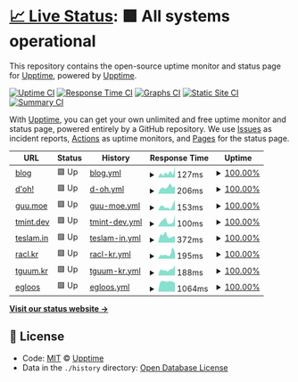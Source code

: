 # [📈 Live Status](https://demo.upptime.js.org): <!--live status--> **🟩 All systems operational**

This repository contains the open-source uptime monitor and status page for [Upptime](https://upptime.js.org), powered by [Upptime](https://github.com/upptime/upptime).

[![Uptime CI](https://github.com/koj-co/upptime/workflows/Uptime%20CI/badge.svg)](https://github.com/koj-co/upptime/actions?query=workflow%3A%22Uptime+CI%22)
[![Response Time CI](https://github.com/koj-co/upptime/workflows/Response%20Time%20CI/badge.svg)](https://github.com/koj-co/upptime/actions?query=workflow%3A%22Response+Time+CI%22)
[![Graphs CI](https://github.com/koj-co/upptime/workflows/Graphs%20CI/badge.svg)](https://github.com/koj-co/upptime/actions?query=workflow%3A%22Graphs+CI%22)
[![Static Site CI](https://github.com/koj-co/upptime/workflows/Static%20Site%20CI/badge.svg)](https://github.com/koj-co/upptime/actions?query=workflow%3A%22Static+Site+CI%22)
[![Summary CI](https://github.com/koj-co/upptime/workflows/Summary%20CI/badge.svg)](https://github.com/koj-co/upptime/actions?query=workflow%3A%22Summary+CI%22)

With [Upptime](https://upptime.js.org), you can get your own unlimited and free uptime monitor and status page, powered entirely by a GitHub repository. We use [Issues](https://github.com/upptime/upptime/issues) as incident reports, [Actions](https://github.com/upptime/upptime/actions) as uptime monitors, and [Pages](https://demo.upptime.js.org) for the status page.

<!--start: status pages-->
<!-- This summary is generated by Upptime (https://github.com/upptime/upptime) -->
<!-- Do not edit this manually, your changes will be overwritten -->
<!-- prettier-ignore -->
| URL | Status | History | Response Time | Uptime |
| --- | ------ | ------- | ------------- | ------ |
| <img alt="" src="https://favicons.githubusercontent.com/blog.tmint.dev" height="13"> [blog](https://blog.tmint.dev) | 🟩 Up | [blog.yml](https://github.com/teslamint/uptime/commits/HEAD/history/blog.yml) | <details><summary><img alt="Response time graph" src="./graphs/blog/response-time-week.png" height="20"> 127ms</summary><br><a href="https://uptime.tmint.dev/history/blog"><img alt="Response time 319" src="https://img.shields.io/endpoint?url=https%3A%2F%2Fraw.githubusercontent.com%2Fteslamint%2Fuptime%2FHEAD%2Fapi%2Fblog%2Fresponse-time.json"></a><br><a href="https://uptime.tmint.dev/history/blog"><img alt="24-hour response time 289" src="https://img.shields.io/endpoint?url=https%3A%2F%2Fraw.githubusercontent.com%2Fteslamint%2Fuptime%2FHEAD%2Fapi%2Fblog%2Fresponse-time-day.json"></a><br><a href="https://uptime.tmint.dev/history/blog"><img alt="7-day response time 127" src="https://img.shields.io/endpoint?url=https%3A%2F%2Fraw.githubusercontent.com%2Fteslamint%2Fuptime%2FHEAD%2Fapi%2Fblog%2Fresponse-time-week.json"></a><br><a href="https://uptime.tmint.dev/history/blog"><img alt="30-day response time 161" src="https://img.shields.io/endpoint?url=https%3A%2F%2Fraw.githubusercontent.com%2Fteslamint%2Fuptime%2FHEAD%2Fapi%2Fblog%2Fresponse-time-month.json"></a><br><a href="https://uptime.tmint.dev/history/blog"><img alt="1-year response time 319" src="https://img.shields.io/endpoint?url=https%3A%2F%2Fraw.githubusercontent.com%2Fteslamint%2Fuptime%2FHEAD%2Fapi%2Fblog%2Fresponse-time-year.json"></a></details> | <details><summary><a href="https://uptime.tmint.dev/history/blog">100.00%</a></summary><a href="https://uptime.tmint.dev/history/blog"><img alt="All-time uptime 100.00%" src="https://img.shields.io/endpoint?url=https%3A%2F%2Fraw.githubusercontent.com%2Fteslamint%2Fuptime%2FHEAD%2Fapi%2Fblog%2Fuptime.json"></a><br><a href="https://uptime.tmint.dev/history/blog"><img alt="24-hour uptime 100.00%" src="https://img.shields.io/endpoint?url=https%3A%2F%2Fraw.githubusercontent.com%2Fteslamint%2Fuptime%2FHEAD%2Fapi%2Fblog%2Fuptime-day.json"></a><br><a href="https://uptime.tmint.dev/history/blog"><img alt="7-day uptime 100.00%" src="https://img.shields.io/endpoint?url=https%3A%2F%2Fraw.githubusercontent.com%2Fteslamint%2Fuptime%2FHEAD%2Fapi%2Fblog%2Fuptime-week.json"></a><br><a href="https://uptime.tmint.dev/history/blog"><img alt="30-day uptime 100.00%" src="https://img.shields.io/endpoint?url=https%3A%2F%2Fraw.githubusercontent.com%2Fteslamint%2Fuptime%2FHEAD%2Fapi%2Fblog%2Fuptime-month.json"></a><br><a href="https://uptime.tmint.dev/history/blog"><img alt="1-year uptime 100.00%" src="https://img.shields.io/endpoint?url=https%3A%2F%2Fraw.githubusercontent.com%2Fteslamint%2Fuptime%2FHEAD%2Fapi%2Fblog%2Fuptime-year.json"></a></details>
| <img alt="" src="https://favicons.githubusercontent.com/doh.kr" height="13"> [d'oh!](https://doh.kr) | 🟩 Up | [d-oh.yml](https://github.com/teslamint/uptime/commits/HEAD/history/d-oh.yml) | <details><summary><img alt="Response time graph" src="./graphs/d-oh/response-time-week.png" height="20"> 206ms</summary><br><a href="https://uptime.tmint.dev/history/d-oh"><img alt="Response time 340" src="https://img.shields.io/endpoint?url=https%3A%2F%2Fraw.githubusercontent.com%2Fteslamint%2Fuptime%2FHEAD%2Fapi%2Fd-oh%2Fresponse-time.json"></a><br><a href="https://uptime.tmint.dev/history/d-oh"><img alt="24-hour response time 230" src="https://img.shields.io/endpoint?url=https%3A%2F%2Fraw.githubusercontent.com%2Fteslamint%2Fuptime%2FHEAD%2Fapi%2Fd-oh%2Fresponse-time-day.json"></a><br><a href="https://uptime.tmint.dev/history/d-oh"><img alt="7-day response time 206" src="https://img.shields.io/endpoint?url=https%3A%2F%2Fraw.githubusercontent.com%2Fteslamint%2Fuptime%2FHEAD%2Fapi%2Fd-oh%2Fresponse-time-week.json"></a><br><a href="https://uptime.tmint.dev/history/d-oh"><img alt="30-day response time 408" src="https://img.shields.io/endpoint?url=https%3A%2F%2Fraw.githubusercontent.com%2Fteslamint%2Fuptime%2FHEAD%2Fapi%2Fd-oh%2Fresponse-time-month.json"></a><br><a href="https://uptime.tmint.dev/history/d-oh"><img alt="1-year response time 340" src="https://img.shields.io/endpoint?url=https%3A%2F%2Fraw.githubusercontent.com%2Fteslamint%2Fuptime%2FHEAD%2Fapi%2Fd-oh%2Fresponse-time-year.json"></a></details> | <details><summary><a href="https://uptime.tmint.dev/history/d-oh">100.00%</a></summary><a href="https://uptime.tmint.dev/history/d-oh"><img alt="All-time uptime 96.60%" src="https://img.shields.io/endpoint?url=https%3A%2F%2Fraw.githubusercontent.com%2Fteslamint%2Fuptime%2FHEAD%2Fapi%2Fd-oh%2Fuptime.json"></a><br><a href="https://uptime.tmint.dev/history/d-oh"><img alt="24-hour uptime 100.00%" src="https://img.shields.io/endpoint?url=https%3A%2F%2Fraw.githubusercontent.com%2Fteslamint%2Fuptime%2FHEAD%2Fapi%2Fd-oh%2Fuptime-day.json"></a><br><a href="https://uptime.tmint.dev/history/d-oh"><img alt="7-day uptime 100.00%" src="https://img.shields.io/endpoint?url=https%3A%2F%2Fraw.githubusercontent.com%2Fteslamint%2Fuptime%2FHEAD%2Fapi%2Fd-oh%2Fuptime-week.json"></a><br><a href="https://uptime.tmint.dev/history/d-oh"><img alt="30-day uptime 100.00%" src="https://img.shields.io/endpoint?url=https%3A%2F%2Fraw.githubusercontent.com%2Fteslamint%2Fuptime%2FHEAD%2Fapi%2Fd-oh%2Fuptime-month.json"></a><br><a href="https://uptime.tmint.dev/history/d-oh"><img alt="1-year uptime 96.60%" src="https://img.shields.io/endpoint?url=https%3A%2F%2Fraw.githubusercontent.com%2Fteslamint%2Fuptime%2FHEAD%2Fapi%2Fd-oh%2Fuptime-year.json"></a></details>
| <img alt="" src="https://favicons.githubusercontent.com/guu.moe" height="13"> [guu.moe](https://guu.moe) | 🟩 Up | [guu-moe.yml](https://github.com/teslamint/uptime/commits/HEAD/history/guu-moe.yml) | <details><summary><img alt="Response time graph" src="./graphs/guu-moe/response-time-week.png" height="20"> 153ms</summary><br><a href="https://uptime.tmint.dev/history/guu-moe"><img alt="Response time 394" src="https://img.shields.io/endpoint?url=https%3A%2F%2Fraw.githubusercontent.com%2Fteslamint%2Fuptime%2FHEAD%2Fapi%2Fguu-moe%2Fresponse-time.json"></a><br><a href="https://uptime.tmint.dev/history/guu-moe"><img alt="24-hour response time 367" src="https://img.shields.io/endpoint?url=https%3A%2F%2Fraw.githubusercontent.com%2Fteslamint%2Fuptime%2FHEAD%2Fapi%2Fguu-moe%2Fresponse-time-day.json"></a><br><a href="https://uptime.tmint.dev/history/guu-moe"><img alt="7-day response time 153" src="https://img.shields.io/endpoint?url=https%3A%2F%2Fraw.githubusercontent.com%2Fteslamint%2Fuptime%2FHEAD%2Fapi%2Fguu-moe%2Fresponse-time-week.json"></a><br><a href="https://uptime.tmint.dev/history/guu-moe"><img alt="30-day response time 199" src="https://img.shields.io/endpoint?url=https%3A%2F%2Fraw.githubusercontent.com%2Fteslamint%2Fuptime%2FHEAD%2Fapi%2Fguu-moe%2Fresponse-time-month.json"></a><br><a href="https://uptime.tmint.dev/history/guu-moe"><img alt="1-year response time 394" src="https://img.shields.io/endpoint?url=https%3A%2F%2Fraw.githubusercontent.com%2Fteslamint%2Fuptime%2FHEAD%2Fapi%2Fguu-moe%2Fresponse-time-year.json"></a></details> | <details><summary><a href="https://uptime.tmint.dev/history/guu-moe">100.00%</a></summary><a href="https://uptime.tmint.dev/history/guu-moe"><img alt="All-time uptime 22.43%" src="https://img.shields.io/endpoint?url=https%3A%2F%2Fraw.githubusercontent.com%2Fteslamint%2Fuptime%2FHEAD%2Fapi%2Fguu-moe%2Fuptime.json"></a><br><a href="https://uptime.tmint.dev/history/guu-moe"><img alt="24-hour uptime 100.00%" src="https://img.shields.io/endpoint?url=https%3A%2F%2Fraw.githubusercontent.com%2Fteslamint%2Fuptime%2FHEAD%2Fapi%2Fguu-moe%2Fuptime-day.json"></a><br><a href="https://uptime.tmint.dev/history/guu-moe"><img alt="7-day uptime 100.00%" src="https://img.shields.io/endpoint?url=https%3A%2F%2Fraw.githubusercontent.com%2Fteslamint%2Fuptime%2FHEAD%2Fapi%2Fguu-moe%2Fuptime-week.json"></a><br><a href="https://uptime.tmint.dev/history/guu-moe"><img alt="30-day uptime 59.46%" src="https://img.shields.io/endpoint?url=https%3A%2F%2Fraw.githubusercontent.com%2Fteslamint%2Fuptime%2FHEAD%2Fapi%2Fguu-moe%2Fuptime-month.json"></a><br><a href="https://uptime.tmint.dev/history/guu-moe"><img alt="1-year uptime 22.43%" src="https://img.shields.io/endpoint?url=https%3A%2F%2Fraw.githubusercontent.com%2Fteslamint%2Fuptime%2FHEAD%2Fapi%2Fguu-moe%2Fuptime-year.json"></a></details>
| <img alt="" src="https://favicons.githubusercontent.com/tmint.dev" height="13"> [tmint.dev](https://tmint.dev) | 🟩 Up | [tmint-dev.yml](https://github.com/teslamint/uptime/commits/HEAD/history/tmint-dev.yml) | <details><summary><img alt="Response time graph" src="./graphs/tmint-dev/response-time-week.png" height="20"> 100ms</summary><br><a href="https://uptime.tmint.dev/history/tmint-dev"><img alt="Response time 197" src="https://img.shields.io/endpoint?url=https%3A%2F%2Fraw.githubusercontent.com%2Fteslamint%2Fuptime%2FHEAD%2Fapi%2Ftmint-dev%2Fresponse-time.json"></a><br><a href="https://uptime.tmint.dev/history/tmint-dev"><img alt="24-hour response time 194" src="https://img.shields.io/endpoint?url=https%3A%2F%2Fraw.githubusercontent.com%2Fteslamint%2Fuptime%2FHEAD%2Fapi%2Ftmint-dev%2Fresponse-time-day.json"></a><br><a href="https://uptime.tmint.dev/history/tmint-dev"><img alt="7-day response time 100" src="https://img.shields.io/endpoint?url=https%3A%2F%2Fraw.githubusercontent.com%2Fteslamint%2Fuptime%2FHEAD%2Fapi%2Ftmint-dev%2Fresponse-time-week.json"></a><br><a href="https://uptime.tmint.dev/history/tmint-dev"><img alt="30-day response time 167" src="https://img.shields.io/endpoint?url=https%3A%2F%2Fraw.githubusercontent.com%2Fteslamint%2Fuptime%2FHEAD%2Fapi%2Ftmint-dev%2Fresponse-time-month.json"></a><br><a href="https://uptime.tmint.dev/history/tmint-dev"><img alt="1-year response time 197" src="https://img.shields.io/endpoint?url=https%3A%2F%2Fraw.githubusercontent.com%2Fteslamint%2Fuptime%2FHEAD%2Fapi%2Ftmint-dev%2Fresponse-time-year.json"></a></details> | <details><summary><a href="https://uptime.tmint.dev/history/tmint-dev">100.00%</a></summary><a href="https://uptime.tmint.dev/history/tmint-dev"><img alt="All-time uptime 100.00%" src="https://img.shields.io/endpoint?url=https%3A%2F%2Fraw.githubusercontent.com%2Fteslamint%2Fuptime%2FHEAD%2Fapi%2Ftmint-dev%2Fuptime.json"></a><br><a href="https://uptime.tmint.dev/history/tmint-dev"><img alt="24-hour uptime 100.00%" src="https://img.shields.io/endpoint?url=https%3A%2F%2Fraw.githubusercontent.com%2Fteslamint%2Fuptime%2FHEAD%2Fapi%2Ftmint-dev%2Fuptime-day.json"></a><br><a href="https://uptime.tmint.dev/history/tmint-dev"><img alt="7-day uptime 100.00%" src="https://img.shields.io/endpoint?url=https%3A%2F%2Fraw.githubusercontent.com%2Fteslamint%2Fuptime%2FHEAD%2Fapi%2Ftmint-dev%2Fuptime-week.json"></a><br><a href="https://uptime.tmint.dev/history/tmint-dev"><img alt="30-day uptime 100.00%" src="https://img.shields.io/endpoint?url=https%3A%2F%2Fraw.githubusercontent.com%2Fteslamint%2Fuptime%2FHEAD%2Fapi%2Ftmint-dev%2Fuptime-month.json"></a><br><a href="https://uptime.tmint.dev/history/tmint-dev"><img alt="1-year uptime 100.00%" src="https://img.shields.io/endpoint?url=https%3A%2F%2Fraw.githubusercontent.com%2Fteslamint%2Fuptime%2FHEAD%2Fapi%2Ftmint-dev%2Fuptime-year.json"></a></details>
| <img alt="" src="https://favicons.githubusercontent.com/teslam.in" height="13"> [teslam.in](https://teslam.in) | 🟩 Up | [teslam-in.yml](https://github.com/teslamint/uptime/commits/HEAD/history/teslam-in.yml) | <details><summary><img alt="Response time graph" src="./graphs/teslam-in/response-time-week.png" height="20"> 372ms</summary><br><a href="https://uptime.tmint.dev/history/teslam-in"><img alt="Response time 447" src="https://img.shields.io/endpoint?url=https%3A%2F%2Fraw.githubusercontent.com%2Fteslamint%2Fuptime%2FHEAD%2Fapi%2Fteslam-in%2Fresponse-time.json"></a><br><a href="https://uptime.tmint.dev/history/teslam-in"><img alt="24-hour response time 346" src="https://img.shields.io/endpoint?url=https%3A%2F%2Fraw.githubusercontent.com%2Fteslamint%2Fuptime%2FHEAD%2Fapi%2Fteslam-in%2Fresponse-time-day.json"></a><br><a href="https://uptime.tmint.dev/history/teslam-in"><img alt="7-day response time 372" src="https://img.shields.io/endpoint?url=https%3A%2F%2Fraw.githubusercontent.com%2Fteslamint%2Fuptime%2FHEAD%2Fapi%2Fteslam-in%2Fresponse-time-week.json"></a><br><a href="https://uptime.tmint.dev/history/teslam-in"><img alt="30-day response time 419" src="https://img.shields.io/endpoint?url=https%3A%2F%2Fraw.githubusercontent.com%2Fteslamint%2Fuptime%2FHEAD%2Fapi%2Fteslam-in%2Fresponse-time-month.json"></a><br><a href="https://uptime.tmint.dev/history/teslam-in"><img alt="1-year response time 447" src="https://img.shields.io/endpoint?url=https%3A%2F%2Fraw.githubusercontent.com%2Fteslamint%2Fuptime%2FHEAD%2Fapi%2Fteslam-in%2Fresponse-time-year.json"></a></details> | <details><summary><a href="https://uptime.tmint.dev/history/teslam-in">100.00%</a></summary><a href="https://uptime.tmint.dev/history/teslam-in"><img alt="All-time uptime 100.00%" src="https://img.shields.io/endpoint?url=https%3A%2F%2Fraw.githubusercontent.com%2Fteslamint%2Fuptime%2FHEAD%2Fapi%2Fteslam-in%2Fuptime.json"></a><br><a href="https://uptime.tmint.dev/history/teslam-in"><img alt="24-hour uptime 100.00%" src="https://img.shields.io/endpoint?url=https%3A%2F%2Fraw.githubusercontent.com%2Fteslamint%2Fuptime%2FHEAD%2Fapi%2Fteslam-in%2Fuptime-day.json"></a><br><a href="https://uptime.tmint.dev/history/teslam-in"><img alt="7-day uptime 100.00%" src="https://img.shields.io/endpoint?url=https%3A%2F%2Fraw.githubusercontent.com%2Fteslamint%2Fuptime%2FHEAD%2Fapi%2Fteslam-in%2Fuptime-week.json"></a><br><a href="https://uptime.tmint.dev/history/teslam-in"><img alt="30-day uptime 100.00%" src="https://img.shields.io/endpoint?url=https%3A%2F%2Fraw.githubusercontent.com%2Fteslamint%2Fuptime%2FHEAD%2Fapi%2Fteslam-in%2Fuptime-month.json"></a><br><a href="https://uptime.tmint.dev/history/teslam-in"><img alt="1-year uptime 100.00%" src="https://img.shields.io/endpoint?url=https%3A%2F%2Fraw.githubusercontent.com%2Fteslamint%2Fuptime%2FHEAD%2Fapi%2Fteslam-in%2Fuptime-year.json"></a></details>
| <img alt="" src="https://favicons.githubusercontent.com/racl.kr" height="13"> [racl.kr](https://racl.kr) | 🟩 Up | [racl-kr.yml](https://github.com/teslamint/uptime/commits/HEAD/history/racl-kr.yml) | <details><summary><img alt="Response time graph" src="./graphs/racl-kr/response-time-week.png" height="20"> 195ms</summary><br><a href="https://uptime.tmint.dev/history/racl-kr"><img alt="Response time 346" src="https://img.shields.io/endpoint?url=https%3A%2F%2Fraw.githubusercontent.com%2Fteslamint%2Fuptime%2FHEAD%2Fapi%2Fracl-kr%2Fresponse-time.json"></a><br><a href="https://uptime.tmint.dev/history/racl-kr"><img alt="24-hour response time 237" src="https://img.shields.io/endpoint?url=https%3A%2F%2Fraw.githubusercontent.com%2Fteslamint%2Fuptime%2FHEAD%2Fapi%2Fracl-kr%2Fresponse-time-day.json"></a><br><a href="https://uptime.tmint.dev/history/racl-kr"><img alt="7-day response time 195" src="https://img.shields.io/endpoint?url=https%3A%2F%2Fraw.githubusercontent.com%2Fteslamint%2Fuptime%2FHEAD%2Fapi%2Fracl-kr%2Fresponse-time-week.json"></a><br><a href="https://uptime.tmint.dev/history/racl-kr"><img alt="30-day response time 285" src="https://img.shields.io/endpoint?url=https%3A%2F%2Fraw.githubusercontent.com%2Fteslamint%2Fuptime%2FHEAD%2Fapi%2Fracl-kr%2Fresponse-time-month.json"></a><br><a href="https://uptime.tmint.dev/history/racl-kr"><img alt="1-year response time 346" src="https://img.shields.io/endpoint?url=https%3A%2F%2Fraw.githubusercontent.com%2Fteslamint%2Fuptime%2FHEAD%2Fapi%2Fracl-kr%2Fresponse-time-year.json"></a></details> | <details><summary><a href="https://uptime.tmint.dev/history/racl-kr">100.00%</a></summary><a href="https://uptime.tmint.dev/history/racl-kr"><img alt="All-time uptime 100.00%" src="https://img.shields.io/endpoint?url=https%3A%2F%2Fraw.githubusercontent.com%2Fteslamint%2Fuptime%2FHEAD%2Fapi%2Fracl-kr%2Fuptime.json"></a><br><a href="https://uptime.tmint.dev/history/racl-kr"><img alt="24-hour uptime 100.00%" src="https://img.shields.io/endpoint?url=https%3A%2F%2Fraw.githubusercontent.com%2Fteslamint%2Fuptime%2FHEAD%2Fapi%2Fracl-kr%2Fuptime-day.json"></a><br><a href="https://uptime.tmint.dev/history/racl-kr"><img alt="7-day uptime 100.00%" src="https://img.shields.io/endpoint?url=https%3A%2F%2Fraw.githubusercontent.com%2Fteslamint%2Fuptime%2FHEAD%2Fapi%2Fracl-kr%2Fuptime-week.json"></a><br><a href="https://uptime.tmint.dev/history/racl-kr"><img alt="30-day uptime 100.00%" src="https://img.shields.io/endpoint?url=https%3A%2F%2Fraw.githubusercontent.com%2Fteslamint%2Fuptime%2FHEAD%2Fapi%2Fracl-kr%2Fuptime-month.json"></a><br><a href="https://uptime.tmint.dev/history/racl-kr"><img alt="1-year uptime 100.00%" src="https://img.shields.io/endpoint?url=https%3A%2F%2Fraw.githubusercontent.com%2Fteslamint%2Fuptime%2FHEAD%2Fapi%2Fracl-kr%2Fuptime-year.json"></a></details>
| <img alt="" src="https://favicons.githubusercontent.com/tguum.kr" height="13"> [tguum.kr](https://tguum.kr) | 🟩 Up | [tguum-kr.yml](https://github.com/teslamint/uptime/commits/HEAD/history/tguum-kr.yml) | <details><summary><img alt="Response time graph" src="./graphs/tguum-kr/response-time-week.png" height="20"> 188ms</summary><br><a href="https://uptime.tmint.dev/history/tguum-kr"><img alt="Response time 325" src="https://img.shields.io/endpoint?url=https%3A%2F%2Fraw.githubusercontent.com%2Fteslamint%2Fuptime%2FHEAD%2Fapi%2Ftguum-kr%2Fresponse-time.json"></a><br><a href="https://uptime.tmint.dev/history/tguum-kr"><img alt="24-hour response time 303" src="https://img.shields.io/endpoint?url=https%3A%2F%2Fraw.githubusercontent.com%2Fteslamint%2Fuptime%2FHEAD%2Fapi%2Ftguum-kr%2Fresponse-time-day.json"></a><br><a href="https://uptime.tmint.dev/history/tguum-kr"><img alt="7-day response time 188" src="https://img.shields.io/endpoint?url=https%3A%2F%2Fraw.githubusercontent.com%2Fteslamint%2Fuptime%2FHEAD%2Fapi%2Ftguum-kr%2Fresponse-time-week.json"></a><br><a href="https://uptime.tmint.dev/history/tguum-kr"><img alt="30-day response time 242" src="https://img.shields.io/endpoint?url=https%3A%2F%2Fraw.githubusercontent.com%2Fteslamint%2Fuptime%2FHEAD%2Fapi%2Ftguum-kr%2Fresponse-time-month.json"></a><br><a href="https://uptime.tmint.dev/history/tguum-kr"><img alt="1-year response time 325" src="https://img.shields.io/endpoint?url=https%3A%2F%2Fraw.githubusercontent.com%2Fteslamint%2Fuptime%2FHEAD%2Fapi%2Ftguum-kr%2Fresponse-time-year.json"></a></details> | <details><summary><a href="https://uptime.tmint.dev/history/tguum-kr">100.00%</a></summary><a href="https://uptime.tmint.dev/history/tguum-kr"><img alt="All-time uptime 100.00%" src="https://img.shields.io/endpoint?url=https%3A%2F%2Fraw.githubusercontent.com%2Fteslamint%2Fuptime%2FHEAD%2Fapi%2Ftguum-kr%2Fuptime.json"></a><br><a href="https://uptime.tmint.dev/history/tguum-kr"><img alt="24-hour uptime 100.00%" src="https://img.shields.io/endpoint?url=https%3A%2F%2Fraw.githubusercontent.com%2Fteslamint%2Fuptime%2FHEAD%2Fapi%2Ftguum-kr%2Fuptime-day.json"></a><br><a href="https://uptime.tmint.dev/history/tguum-kr"><img alt="7-day uptime 100.00%" src="https://img.shields.io/endpoint?url=https%3A%2F%2Fraw.githubusercontent.com%2Fteslamint%2Fuptime%2FHEAD%2Fapi%2Ftguum-kr%2Fuptime-week.json"></a><br><a href="https://uptime.tmint.dev/history/tguum-kr"><img alt="30-day uptime 100.00%" src="https://img.shields.io/endpoint?url=https%3A%2F%2Fraw.githubusercontent.com%2Fteslamint%2Fuptime%2FHEAD%2Fapi%2Ftguum-kr%2Fuptime-month.json"></a><br><a href="https://uptime.tmint.dev/history/tguum-kr"><img alt="1-year uptime 100.00%" src="https://img.shields.io/endpoint?url=https%3A%2F%2Fraw.githubusercontent.com%2Fteslamint%2Fuptime%2FHEAD%2Fapi%2Ftguum-kr%2Fuptime-year.json"></a></details>
| <img alt="" src="https://favicons.githubusercontent.com/teslamint.egloos.com" height="13"> [egloos](http://teslamint.egloos.com) | 🟩 Up | [egloos.yml](https://github.com/teslamint/uptime/commits/HEAD/history/egloos.yml) | <details><summary><img alt="Response time graph" src="./graphs/egloos/response-time-week.png" height="20"> 1064ms</summary><br><a href="https://uptime.tmint.dev/history/egloos"><img alt="Response time 1530" src="https://img.shields.io/endpoint?url=https%3A%2F%2Fraw.githubusercontent.com%2Fteslamint%2Fuptime%2FHEAD%2Fapi%2Fegloos%2Fresponse-time.json"></a><br><a href="https://uptime.tmint.dev/history/egloos"><img alt="24-hour response time 934" src="https://img.shields.io/endpoint?url=https%3A%2F%2Fraw.githubusercontent.com%2Fteslamint%2Fuptime%2FHEAD%2Fapi%2Fegloos%2Fresponse-time-day.json"></a><br><a href="https://uptime.tmint.dev/history/egloos"><img alt="7-day response time 1064" src="https://img.shields.io/endpoint?url=https%3A%2F%2Fraw.githubusercontent.com%2Fteslamint%2Fuptime%2FHEAD%2Fapi%2Fegloos%2Fresponse-time-week.json"></a><br><a href="https://uptime.tmint.dev/history/egloos"><img alt="30-day response time 1028" src="https://img.shields.io/endpoint?url=https%3A%2F%2Fraw.githubusercontent.com%2Fteslamint%2Fuptime%2FHEAD%2Fapi%2Fegloos%2Fresponse-time-month.json"></a><br><a href="https://uptime.tmint.dev/history/egloos"><img alt="1-year response time 1530" src="https://img.shields.io/endpoint?url=https%3A%2F%2Fraw.githubusercontent.com%2Fteslamint%2Fuptime%2FHEAD%2Fapi%2Fegloos%2Fresponse-time-year.json"></a></details> | <details><summary><a href="https://uptime.tmint.dev/history/egloos">100.00%</a></summary><a href="https://uptime.tmint.dev/history/egloos"><img alt="All-time uptime 12.52%" src="https://img.shields.io/endpoint?url=https%3A%2F%2Fraw.githubusercontent.com%2Fteslamint%2Fuptime%2FHEAD%2Fapi%2Fegloos%2Fuptime.json"></a><br><a href="https://uptime.tmint.dev/history/egloos"><img alt="24-hour uptime 100.00%" src="https://img.shields.io/endpoint?url=https%3A%2F%2Fraw.githubusercontent.com%2Fteslamint%2Fuptime%2FHEAD%2Fapi%2Fegloos%2Fuptime-day.json"></a><br><a href="https://uptime.tmint.dev/history/egloos"><img alt="7-day uptime 100.00%" src="https://img.shields.io/endpoint?url=https%3A%2F%2Fraw.githubusercontent.com%2Fteslamint%2Fuptime%2FHEAD%2Fapi%2Fegloos%2Fuptime-week.json"></a><br><a href="https://uptime.tmint.dev/history/egloos"><img alt="30-day uptime 53.33%" src="https://img.shields.io/endpoint?url=https%3A%2F%2Fraw.githubusercontent.com%2Fteslamint%2Fuptime%2FHEAD%2Fapi%2Fegloos%2Fuptime-month.json"></a><br><a href="https://uptime.tmint.dev/history/egloos"><img alt="1-year uptime 12.52%" src="https://img.shields.io/endpoint?url=https%3A%2F%2Fraw.githubusercontent.com%2Fteslamint%2Fuptime%2FHEAD%2Fapi%2Fegloos%2Fuptime-year.json"></a></details>

<!--end: status pages-->

[**Visit our status website →**](https://demo.upptime.js.org)

## 📄 License

- Code: [MIT](./LICENSE) © [Upptime](https://upptime.js.org)
- Data in the `./history` directory: [Open Database License](https://opendatacommons.org/licenses/odbl/1-0/)
